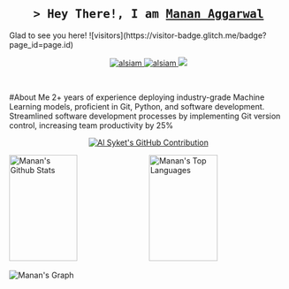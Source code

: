 
<h2 align="center">
        <samp>&gt; Hey There!, I am
                <b><a target="_blank" href="https://mananagg.me">Manan Aggarwal</a></b>
        </samp>
</h2>
Glad to see you here! 
![visitors](https://visitor-badge.glitch.me/badge?page_id=page.id)


<p align="center">
 <a href="https://mananagg.me" target="blank">
  <img src="https://img.shields.io/badge/Website-DC143C?style=for-the-badge&logo=medium&logoColor=white" alt="alsiam" />
 </a>
 <a href="https://www.linkedin.com/in/manan-agg" target="_blank">
  <img src="https://img.shields.io/badge/LinkedIn-0077B5?style=for-the-badge&logo=linkedin&logoColor=white" alt="alsiam"/>
 </a>
 <!-- <a href="https://dev.to/alsiam" target="_blank">
  <img src="https://img.shields.io/badge/dev.to-0A0A0A?style=for-the-badge&logo=dev.to&logoColor=white" alt="alsiam" />
 </a> -->
 <a href="https://twitter.com/Manan_Agg457" target="_blank">
  <img src="https://img.shields.io/badge/Twitter-1DA1F2?style=for-the-badge&logo=twitter&logoColor=white" />
 </a>
</p>
<br />

#About Me
2+ years of experience deploying industry-grade Machine Learning models, proficient in Git, Python, and software development. Streamlined software development processes by implementing Git version control, increasing team productivity by 25%


<!--img height="180em" src="https://github-readme-stats.vercel.app/api?username=MajorMask&show_icons=true&hide_border=true&&count_private=true&include_all_commits=true" /-->

<p align="center">
  <a href="https://github.com/syket-das">
    <img src="https://github-profile-summary-cards.vercel.app/api/cards/profile-details?username=syket-das&theme=radical" alt="Al Syket's GitHub Contribution"/>
  </a>
</p>

<a> 
    <a href="https://github.com/MajorMask"><img alt="Manan's Github Stats" src="https://denvercoder1-github-readme-stats.vercel.app/api?username=MajorMask&show_icons=true&count_private=true&theme=react&border_color=7F3FBF&bg_color=0D1117&title_color=F85D7F&icon_color=F8D866" height="192px" width="49.5%"/></a>
  <a href="https://github.com/MajorMask"><img alt="Manan's Top Languages" src="https://denvercoder1-github-readme-stats.vercel.app/api/top-langs/?username=MajorMask&langs_count=8&layout=compact&theme=react&border_color=7F3FBF&bg_color=0D1117&title_color=F85D7F&icon_color=F8D866" height="192px" width="49.5%"/></a>
  <br/>
</a>


![Manan's Graph](https://github-readme-activity-graph.vercel.app/graph?username=MajorMask&custom_title=%20Manan's%20GitHub%20Activity%20Graph&bg_color=0D1117&color=7F3FBF&line=7F3FBF&point=7F3FBF&area_color=FFFFFF&title_color=FFFFFF&area=true)
<!--START_SECTION:waka-->
<!--END_SECTION:waka-->

